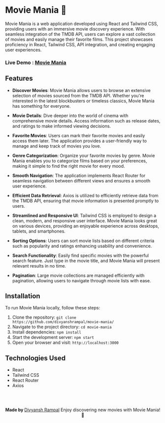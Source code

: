 # Movie Mania 🎥

Movie Mania is a web application developed using React and Tailwind CSS, providing users with an immersive movie discovery experience. With seamless integration of the TMDB API, users can explore a vast collection of movies and easily manage their favorite films. This project showcases proficiency in React, Tailwind CSS, API integration, and creating engaging user experiences.

### Live Demo : [Movie Mania](https://stately-douhua-f8c083.netlify.app/)

## Features

- **Discover Movies**: Movie Mania allows users to browse an extensive selection of movies sourced from the TMDB API. Whether you're interested in the latest blockbusters or timeless classics, Movie Mania has something for everyone.

- **Movie Details**: Dive deeper into the world of cinema with comprehensive movie details. Access information such as release dates, and ratings to make informed viewing decisions.

- **Favorite Movies**: Users can mark their favorite movies and easily access them later. The application provides a user-friendly way to manage and keep track of movies you love.

- **Genre Categorization**: Organize your favorite movies by genre. Movie Mania enables you to categorize films based on your preferences, making it simple to find the right movie for every mood.

- **Smooth Navigation**: The application implements React Router for seamless navigation between different views and ensures a smooth user experience.

- **Efficient Data Retrieval**: Axios is utilized to efficiently retrieve data from the TMDB API, ensuring that movie information is presented promptly to users.

- **Streamlined and Responsive UI**: Tailwind CSS is employed to design a clean, modern, and responsive user interface. Movie Mania looks great on various devices, providing an enjoyable experience across desktops, tablets, and smartphones.

- **Sorting Options**: Users can sort movie lists based on different criteria such as popularity and ratings enhancing usability and convenience.

- **Search Functionality**: Easily find specific movies with the powerful search feature. Just type in the movie title, and Movie Mania will present relevant results in no time.

- **Pagination**: Large movie collections are managed efficiently with pagination, allowing users to navigate through movie lists with ease.

## Installation

To run Movie Mania locally, follow these steps:

1. Clone the repository: `git clone https://github.com/divyanshrampal/movie-mania/`
2. Navigate to the project directory: `cd movie-mania`
3. Install dependencies: `npm install`
4. Start the development server: `npm start`
5. Open your browser and visit: `http://localhost:3000`

## Technologies Used

- React
- Tailwind CSS
- React Router
- Axios

<br><br>

<p align='center'>
    <b>Made by </b>
    <a href="https://github.com/divyanshrampal">Divyansh Rampal</a>
    Enjoy discovering new movies with Movie Mania! 🎥
</p>


